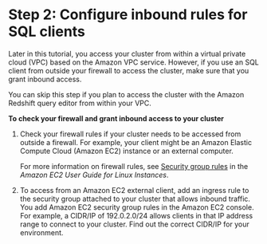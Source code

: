 # Step 2: Configure inbound rules for SQL clients<a name="rs-gsg-authorize-cluster-access"></a>

Later in this tutorial, you access your cluster from within a virtual private cloud \(VPC\) based on the Amazon VPC service\. However, if you use an SQL client from outside your firewall to access the cluster, make sure that you grant inbound access\. 

You can skip this step if you plan to access the cluster with the Amazon Redshift query editor from within your VPC\.

**To check your firewall and grant inbound access to your cluster**

1. Check your firewall rules if your cluster needs to be accessed from outside a firewall\. For example, your client might be an Amazon Elastic Compute Cloud \(Amazon EC2\) instance or an external computer\. 

   For more information on firewall rules, see [Security group rules](AWSEC2/latest/UserGuide/security-group-rules.html) in the *Amazon EC2 User Guide for Linux Instances*\.

1. To access from an Amazon EC2 external client, add an ingress rule to the security group attached to your cluster that allows inbound traffic\. You add Amazon EC2 security group rules in the Amazon EC2 console\. For example, a CIDR/IP of 192\.0\.2\.0/24 allows clients in that IP address range to connect to your cluster\. Find out the correct CIDR/IP for your environment\.
